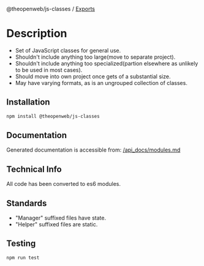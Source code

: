 @theopenweb/js-classes / [Exports](modules.md)

# Description

* Set of JavaScript classes for general use.
* Shouldn't include anything too large(move to separate project).
* Shouldn't include anything too specialized(partion elsewhere as unlikely to be used in most cases).
* Should move into own project once gets of a substantial size.
* May have varying formats, as is an ungrouped collection of classes.

## Installation

```bash
npm install @theopenweb/js-classes
```

## Documentation

Generated documentation is accessible from: [/api_docs/modules.md](/api_docs/modules.md)

## Technical Info

All code has been converted to es6 modules.

## Standards

* "Manager" suffixed files have state.
* "Helper" suffixed files are static.

## Testing

```bash
npm run test
```
